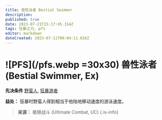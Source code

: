 ```yaml
---
title: 兽性泳者 Bestial Swimmer
description: 
published: true
date: 2023-07-21T15:17:45.154Z
tags: 狂暴之力, pfs
editor: markdown
dateCreated: 2023-07-11T00:04:11.816Z
---
```


# ![PFS](/pfs.webp =30x30) 兽性泳者 (Bestial Swimmer, Ex)

**先决条件** [野蛮人](/野蛮人), [狂暴游者](/狂暴之力/狂暴游者)

**益处：** 狂暴时野蛮人得到相当于他陆地移动速度的游泳速度。

> **来源：** 极限战斗 (Ultimate Combat, UC)
{.is-info}